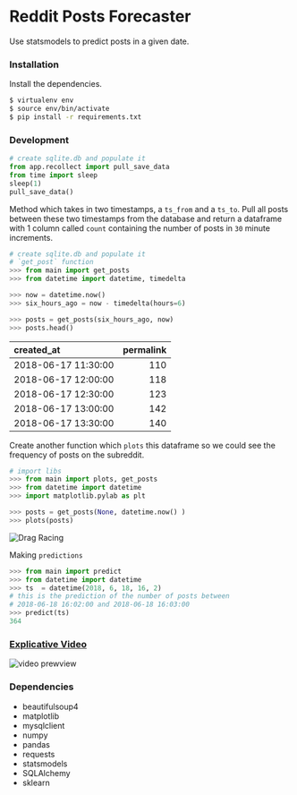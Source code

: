 
# Reddit Posts Forecaster


 Use statsmodels to predict posts in a given date.

### Installation

Install the dependencies.

```sh
$ virtualenv env
$ source env/bin/activate
$ pip install -r requirements.txt
```


### Development

```python   
# create sqlite.db and populate it
from app.recollect import pull_save_data
from time import sleep
sleep(1)
pull_save_data()
```

Method which takes in two timestamps, a `ts_from` and a `ts_to`. Pull all posts between these two timestamps from the database and return a dataframe with 1 column called `count` containing the number of posts in `30` minute increments.


```python   
# create sqlite.db and populate it
# `get_post` function
>>> from main import get_posts
>>> from datetime import datetime, timedelta

>>> now = datetime.now()
>>> six_hours_ago = now - timedelta(hours=6)

>>> posts = get_posts(six_hours_ago, now)
>>> posts.head()
```

| created_at          |   permalink |
|:--------------------|------------:|
| 2018-06-17 11:30:00 |         110 |
| 2018-06-17 12:00:00 |         118 |
| 2018-06-17 12:30:00 |         123 |
| 2018-06-17 13:00:00 |         142 |
| 2018-06-17 13:30:00 |         140 |

Create another function which `plots` this dataframe so we could see the frequency of posts on the subreddit.

```python
# import libs
>>> from main import plots, get_posts
>>> from datetime import datetime
>>> import matplotlib.pylab as plt

>>> posts = get_posts(None, datetime.now() )
>>> plots(posts)
```


![Drag Racing](https://dm2306files.storage.live.com/y4m-QGMNQnfbEOo6evVBrg8w5k4mf8OiMXSXoCzlnclRlbWGhvYZzpkxfEZtG0OlrDnLe8pV_7mj4qDGekddhXFO3joT_f508SXaj5uRfdjiUx1HvexjuCCIv7jAqFexk9QXBM5L1g7JUepAGUVJOLOmwI9HlASE93lk-7QASGa_SywCB-C_jPlfXSIShZuSh-P/_.png?psid=1&width=1048&height=687)


Making `predictions`

```python
>>> from main import predict
>>> from datetime import datetime
>>> ts  = datetime(2018, 6, 18, 16, 2)
# this is the prediction of the number of posts between
# 2018-06-18 16:02:00 and 2018-06-18 16:03:00
>>> predict(ts)
364
```

### [Explicative Video](https://www.youtube.com/watch?v=6Oi69Aop2dw)

![video prewview](https://dm2306files.storage.live.com/y4mGOwxiGNTdtGiZ-9YECr3dErH7XPHgDiaaLwqLyWso8pdNAqOkP682FcGqe4xbdVVscfBU_Jinnzkc3VX0NPEBTMmALk8eRa2rtRWcd0IuDdOCBfnEs0xaozez67Jbo6hl8nfW7hJIAEmysFCD5vCjYO4mK8_h6VZz7CGfTp8SRNsXz98G34ElDv-s1mtELwkrFLluCw7UDnzmjDLW16Vig/__.png?psid=1&width=958&height=534)

### Dependencies

* beautifulsoup4
* matplotlib
* mysqlclient
* numpy
* pandas
* requests
* statsmodels
* SQLAlchemy
* sklearn

